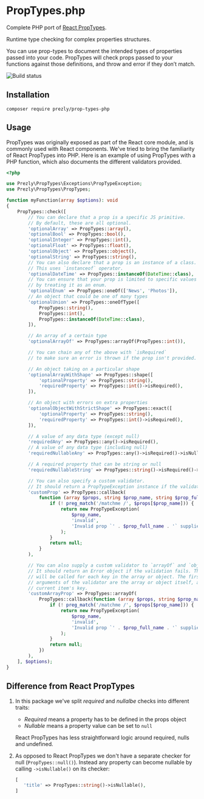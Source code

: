 # PropTypes.php

Complete PHP port of [React PropTypes](https://github.com/facebook/prop-types).

Runtime type checking for complex properties structures.

You can use prop-types to document the intended types of properties passed into your code. PropTypes will check props passed to your functions against those definitions, and throw and error if they don’t match.

<img src="https://github.com/prezly/prop-types-php/workflows/Test/badge.svg" alt="Build status">

## Installation

```
composer require prezly/prop-types-php
```

## Usage

PropTypes was originally exposed as part of the React core module, and is commonly used with React components. We've tried to bring the familiarity of React PropTypes into PHP. Here is an example of using PropTypes with a PHP function, which also documents the different validators provided.

```php
<?php

use Prezly\PropTypes\Exceptions\PropTypeException;
use Prezly\PropTypes\PropTypes;

function myFunction(array $options): void
{
    PropTypes::check([
        // You can declare that a prop is a specific JS primitive.
        // By default, these are all optional.
        'optionalArray' => PropTypes::array(),
        'optionalBool' => PropTypes::bool(),
        'optionalInteger' => PropTypes::int(),
        'optionalFloat' => PropTypes::float(),
        'optionalObject' => PropTypes::object(),
        'optionalString' => PropTypes::string(),
        // You can also declare that a prop is an instance of a class.
        // This uses `instanceof` operator.
        'optionalDateTime' => PropTypes::instanceOf(DateTime::class),
        // You can ensure that your prop is limited to specific values
        // by treating it as an enum.
        'optionalEnum' => PropTypes::oneOf(['News', 'Photos']),
        // An object that could be one of many types
        'optionalUnion' => PropTypes::oneOfType([
            PropTypes::string(),
            PropTypes::int(),
            PropTypes::instanceOf(DateTime::class),
        ]),

        // An array of a certain type
        'optionalArrayOf' => PropTypes::arrayOf(PropTypes::int()),

        // You can chain any of the above with `isRequired`
        // to make sure an error is thrown if the prop isn't provided.

        // An object taking on a particular shape
        'optionalArrayWithShape' => PropTypes::shape([
            'optionalProperty' => PropTypes::string(),
            'requiredProperty' => PropTypes::int()->isRequired(),
        ]),

        // An object with errors on extra properties
        'optionalObjectWithStrictShape' => PropTypes::exact([
            'optionalProperty' => PropTypes::string(),
            'requiredProperty' => PropTypes::int()->isRequired(),
        ]),

        // A value of any data type (except null)
        'requiredAny' => PropTypes::any()->isRequired(),
        // A value of any data type (including null)
        'requiredNullableAny' => PropTypes::any()->isRequired()->isNullable(),

        // A required property that can be string or null
        'requiredNullableString' => PropTypes::string()->isRequired()->isNullable(),

        // You can also specify a custom validator.
        // It should return a PropTypeException instance if the validation fails.
        'customProp' => PropTypes::callback(
            function (array $props, string $prop_name, string $prop_full_name): ?PropTypeException {
                if (! preg_match('/matchme /', $props[$prop_name])) {
                    return new PropTypeException(
                        $prop_name,
                        'invalid',
                        'Invalid prop `' . $prop_full_name . '` supplied. Validation failed.'
                    );
                }
                return null;
            }
        ),

        // You can also supply a custom validator to `arrayOf` and `objectOf`.
        // It should return an Error object if the validation fails. The validator
        // will be called for each key in the array or object. The first two
        // arguments of the validator are the array or object itself, and the
        // current item's key.
        'customArrayProp' => PropTypes::arrayOf(
            PropTypes::callback(function (array $props, string $prop_name, string $prop_full_name) {
                if (! preg_match('/matchme /', $props[$prop_name])) {
                    return new PropTypeException(
                        $prop_name,
                        'invalid',
                        'Invalid prop `' . $prop_full_name . '` supplied. Validation failed.'
                    );
                }
                return null;
            })
        ),
    ], $options);
}
```

## Difference from React PropTypes

1. In this package we've split *required* and *nullalbe* checks into different traits:
   - *Required* means a property has to be defined in the props object
   - *Nullable* means a property value can be set to `null`  
   
   React PropTypes has less straightforward logic around required, nulls and undefined.
   
2. As opposed to React PropTypes we don't have a separate checker for null (`PropTypes::null()`).
   Instead any property can become nullable by calling `->isNullable()` on its checker:
   
   ```php
   [
      'title' => PropTypes::string()->isNullable(),
   ]
   ```

